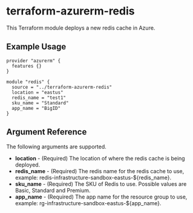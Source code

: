 # terraform-azurerm-redis

This Terraform module deploys a new redis cache in Azure.

## Example Usage

```hcl
provider "azurerm" {
  features {}
}

module "redis" {
  source = "../terraform-azurerm-redis"
  location = "eastus"
  redis_name = "test1"
  sku_name = "Standard"
  app_name = "BigID"
}

```

## Argument Reference

The following arguments are supported.

- **location** - (Required) The location of where the redis cache is being deployed.
- **redis_name** - (Required) The redis name for the redis cache to use, example: redis-infrastructure-sandbox-eastus-${redis_name}.
- **sku_name** - (Required) The SKU of Redis to use. Possible values are Basic, Standard and Premium.
- **app_name** - (Required) The app name for the resource group to use, example: rg-infrastructure-sandbox-eastus-${app_name}.

